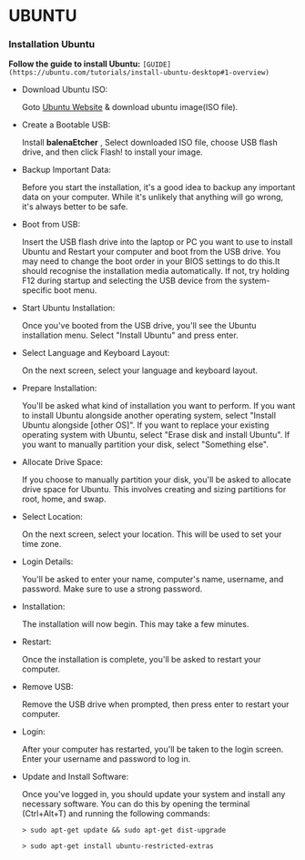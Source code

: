 # **UBUNTU**


### **Installation Ubuntu**

**Follow the guide to install Ubuntu:** `[GUIDE](https://ubuntu.com/tutorials/install-ubuntu-desktop#1-overview)`

* Download Ubuntu ISO:
  
  Goto [Ubuntu Website](https://ubuntu.com/download/desktop) & download ubuntu image(ISO file).
  
* Create a Bootable USB: 

  Install **balenaEtcher** , Select downloaded ISO file, choose USB flash drive, and then click Flash! to install your image.

* Backup Important Data: 

  Before you start the installation, it's a good idea to backup any important data on your computer. While it's unlikely that anything will go wrong, it's always better to be safe.

* Boot from USB: 

  Insert the USB flash drive into the laptop or PC you want to use to install Ubuntu and Restart your computer and boot from the USB drive. You may need to change the boot order in your BIOS settings to do this.It should recognise the installation media automatically. If not, try holding F12 during startup and selecting the USB device from the system-specific boot menu. 

* Start Ubuntu Installation: 

  Once you've booted from the USB drive, you'll see the Ubuntu installation menu. Select "Install Ubuntu" and press enter.

* Select Language and Keyboard Layout: 

  On the next screen, select your language and keyboard layout.

* Prepare Installation: 

  You'll be asked what kind of installation you want to perform. If you want to install Ubuntu alongside another operating system, select "Install Ubuntu alongside [other OS]". If you want to replace your existing operating system with Ubuntu, select "Erase disk and install Ubuntu". If you want to manually partition your disk, select "Something else".

* Allocate Drive Space: 

  If you choose to manually partition your disk, you'll be asked to allocate drive space for Ubuntu. This involves creating and sizing partitions for root, home, and swap.

* Select Location: 

  On the next screen, select your location. This will be used to set your time zone.

* Login Details: 

  You'll be asked to enter your name, computer's name, username, and password. Make sure to use a strong password.

* Installation: 

  The installation will now begin. This may take a few      minutes.

* Restart: 

  Once the installation is complete, you'll be asked to restart  your computer.

* Remove USB: 

  Remove the USB drive when prompted, then press enter to  restart your computer.

* Login: 

  After your computer has restarted, you'll be taken to the login screen. Enter your username and password to log in.

* Update and Install Software: 

  Once you've logged in, you should update   your system and install any necessary software. You can do this by opening the terminal (Ctrl+Alt+T) and running the following commands:
  
  `> sudo apt-get update && sudo apt-get dist-upgrade`
  
  `> sudo apt-get install ubuntu-restricted-extras`
